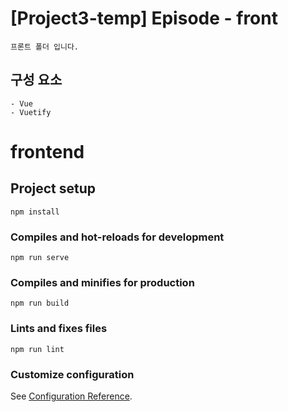 # [Project3-temp] Episode - front
```
프론트 폴더 입니다.
```

## 구성 요소
```
- Vue
- Vuetify
```

# frontend

## Project setup
```
npm install
```

### Compiles and hot-reloads for development
```
npm run serve
```

### Compiles and minifies for production
```
npm run build
```

### Lints and fixes files
```
npm run lint
```

### Customize configuration
See [Configuration Reference](https://cli.vuejs.org/config/).
